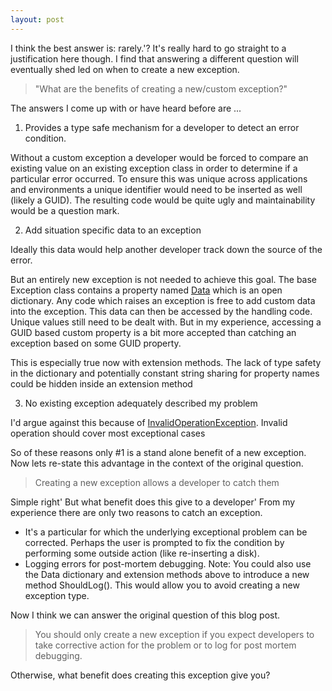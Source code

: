 ```yaml
---
layout: post
---
```

I think the best answer is: rarely.'? It's really hard to go straight to a justification here though. I find that answering a different question will eventually shed led on when to create a new exception.

> "What are the benefits of creating a new/custom exception?"

The answers I come up with or have heard before are ...

  1. Provides a type safe mechanism for a developer to detect an error condition.

Without a custom exception a developer would be forced to compare an existing value on an existing exception class in order to determine if a particular error occurred. To ensure this was unique across applications and environments a unique identifier would need to be inserted as well (likely a GUID). The resulting code would be quite ugly and maintainability would be a question mark.

  2. Add situation specific data to an exception 

Ideally this data would help another developer track down the source of the error.

But an entirely new exception is not needed to achieve this goal. The base Exception class contains a property named [Data](http://msdn.microsoft.com/en-us/library/system.exception.data.aspx) which is an open dictionary. Any code which raises an exception is free to add custom data into the exception. This data can then be accessed by the handling code. Unique values still need to be dealt with. But in my experience, accessing a GUID based custom property is a bit more accepted than catching an exception based on some GUID property.  

This is especially true now with extension methods. The lack of type safety in the dictionary and potentially constant string sharing for property names could be hidden inside an extension method

  3. No existing exception adequately described my problem 

I'd argue against this because of [InvalidOperationException](http://msdn.microsoft.com/en-us/library/system.invalidoperationexception.aspx). Invalid operation should cover most exceptional cases

So of these reasons only #1 is a stand alone benefit of a new exception. Now lets re-state this advantage in the context of the original question.

> Creating a new exception allows a developer to catch them

Simple right' But what benefit does this give to a developer' From my experience there are only two reasons to catch an exception.

  * It's a particular for which the underlying exceptional problem can be corrected. Perhaps the user is prompted to fix the condition by performing some outside action (like re-inserting a disk).
  * Logging errors for post-mortem debugging. Note: You could also use the Data dictionary and extension methods above to introduce a new method ShouldLog(). This would allow you to avoid creating a new exception type.

Now I think we can answer the original question of this blog post.

> You should only create a new exception if you expect developers to take corrective action for the problem or to log for post mortem debugging.

Otherwise, what benefit does creating this exception give you?

